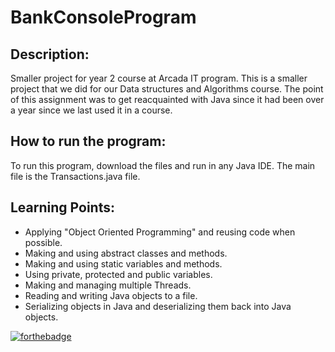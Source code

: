 # BankConsoleProgram
## Description:

Smaller project for year 2 course at Arcada IT program.
This is a smaller project that we did for our Data structures and Algorithms course.
The point of this assignment was to get reacquainted with Java since it had been over a year since we last used it in a course.

## How to run the program:

To run this program, download the files and run in any Java IDE. The main file is the Transactions.java file.



## Learning Points:

- Applying "Object Oriented Programming" and reusing code when possible.
- Making and using abstract classes and methods.
- Making and using static variables and methods.
- Using private, protected and public variables.
- Making and managing multiple Threads.
- Reading and writing Java objects to a file.
- Serializing objects in Java and deserializing them back into Java objects.

[![forthebadge](https://forthebadge.com/images/badges/made-with-java.svg)](https://forthebadge.com)
